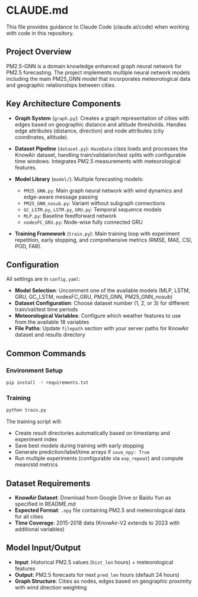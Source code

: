 # CLAUDE.md

This file provides guidance to Claude Code (claude.ai/code) when working with code in this repository.

## Project Overview

PM2.5-GNN is a domain knowledge enhanced graph neural network for PM2.5 forecasting. The project implements multiple neural network models including the main PM25_GNN model that incorporates meteorological data and geographic relationships between cities.

## Key Architecture Components

- **Graph System** (`graph.py`): Creates a graph representation of cities with edges based on geographic distance and altitude thresholds. Handles edge attributes (distance, direction) and node attributes (city coordinates, altitude).

- **Dataset Pipeline** (`dataset.py`): `HazeData` class loads and processes the KnowAir dataset, handling train/validation/test splits with configurable time windows. Integrates PM2.5 measurements with meteorological features.

- **Model Library** (`model/`): Multiple forecasting models:
  - `PM25_GNN.py`: Main graph neural network with wind dynamics and edge-aware message passing
  - `PM25_GNN_nosub.py`: Variant without subgraph connections
  - `GC_LSTM.py`, `LSTM.py`, `GRU.py`: Temporal sequence models
  - `MLP.py`: Baseline feedforward network
  - `nodesFC_GRU.py`: Node-wise fully connected GRU

- **Training Framework** (`train.py`): Main training loop with experiment repetition, early stopping, and comprehensive metrics (RMSE, MAE, CSI, POD, FAR).

## Configuration

All settings are in `config.yaml`:
- **Model Selection**: Uncomment one of the available models (MLP, LSTM, GRU, GC_LSTM, nodesFC_GRU, PM25_GNN, PM25_GNN_nosub)
- **Dataset Configuration**: Choose dataset number (1, 2, or 3) for different train/val/test time periods
- **Meteorological Variables**: Configure which weather features to use from the available 18 variables
- **File Paths**: Update `filepath` section with your server paths for KnowAir dataset and results directory

## Common Commands

### Environment Setup
```bash
pip install -r requirements.txt
```

### Training
```bash
python train.py
```

The training script will:
- Create result directories automatically based on timestamp and experiment index
- Save best models during training with early stopping
- Generate prediction/label/time arrays if `save_npy: True`
- Run multiple experiments (configurable via `exp_repeat`) and compute mean/std metrics

## Dataset Requirements

- **KnowAir Dataset**: Download from Google Drive or Baidu Yun as specified in README.md
- **Expected Format**: `.npy` file containing PM2.5 and meteorological data for all cities
- **Time Coverage**: 2015-2018 data (KnowAir-V2 extends to 2023 with additional variables)

## Model Input/Output

- **Input**: Historical PM2.5 values (`hist_len` hours) + meteorological features
- **Output**: PM2.5 forecasts for next `pred_len` hours (default 24 hours)
- **Graph Structure**: Cities as nodes, edges based on geographic proximity with wind direction weighting